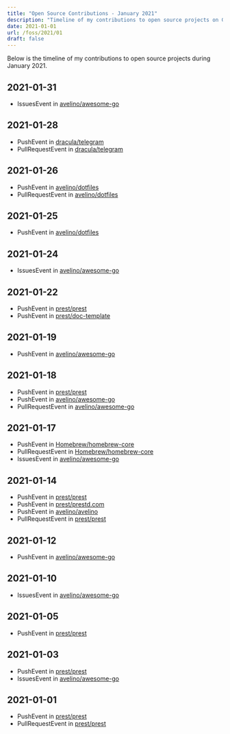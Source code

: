 ```yaml
---
title: "Open Source Contributions - January 2021"
description: "Timeline of my contributions to open source projects on GitHub during January 2021."
date: 2021-01-01
url: /foss/2021/01
draft: false
---
```


Below is the timeline of my contributions to open source projects during January 2021.

## 2021-01-31

- IssuesEvent in [avelino/awesome-go](https://github.com/avelino/awesome-go)

## 2021-01-28

- PushEvent in [dracula/telegram](https://github.com/dracula/telegram)
- PullRequestEvent in [dracula/telegram](https://github.com/dracula/telegram)

## 2021-01-26

- PushEvent in [avelino/dotfiles](https://github.com/avelino/dotfiles)
- PullRequestEvent in [avelino/dotfiles](https://github.com/avelino/dotfiles)

## 2021-01-25

- PushEvent in [avelino/dotfiles](https://github.com/avelino/dotfiles)

## 2021-01-24

- IssuesEvent in [avelino/awesome-go](https://github.com/avelino/awesome-go)

## 2021-01-22

- PushEvent in [prest/prest](https://github.com/prest/prest)
- PushEvent in [prest/doc-template](https://github.com/prest/doc-template)

## 2021-01-19

- PushEvent in [avelino/awesome-go](https://github.com/avelino/awesome-go)

## 2021-01-18

- PushEvent in [prest/prest](https://github.com/prest/prest)
- PushEvent in [avelino/awesome-go](https://github.com/avelino/awesome-go)
- PullRequestEvent in [avelino/awesome-go](https://github.com/avelino/awesome-go)

## 2021-01-17

- PushEvent in [Homebrew/homebrew-core](https://github.com/Homebrew/homebrew-core)
- PullRequestEvent in [Homebrew/homebrew-core](https://github.com/Homebrew/homebrew-core)
- IssuesEvent in [avelino/awesome-go](https://github.com/avelino/awesome-go)

## 2021-01-14

- PushEvent in [prest/prest](https://github.com/prest/prest)
- PushEvent in [prest/prestd.com](https://github.com/prest/prestd.com)
- PushEvent in [avelino/avelino](https://github.com/avelino/avelino)
- PullRequestEvent in [prest/prest](https://github.com/prest/prest)

## 2021-01-12

- PushEvent in [avelino/awesome-go](https://github.com/avelino/awesome-go)

## 2021-01-10

- IssuesEvent in [avelino/awesome-go](https://github.com/avelino/awesome-go)

## 2021-01-05

- PushEvent in [prest/prest](https://github.com/prest/prest)

## 2021-01-03

- PushEvent in [prest/prest](https://github.com/prest/prest)
- IssuesEvent in [avelino/awesome-go](https://github.com/avelino/awesome-go)

## 2021-01-01

- PushEvent in [prest/prest](https://github.com/prest/prest)
- PullRequestEvent in [prest/prest](https://github.com/prest/prest)

